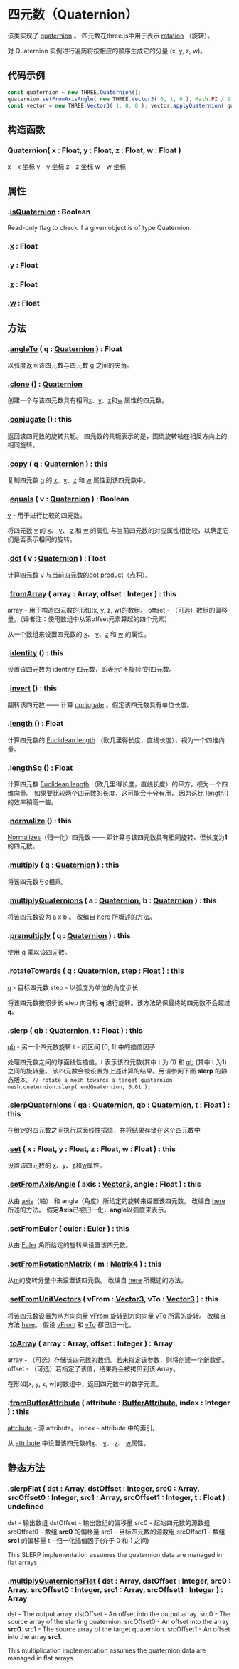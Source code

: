 # 四元数（Quaternion）

该类实现了 [quaternion](http://en.wikipedia.org/wiki/Quaternion) 。
四元数在three.js中用于表示 [rotation](https://en.wikipedia.org/wiki/Quaternions_and_spatial_rotation) （旋转）。

对 Quaternion 实例进行遍历将按相应的顺序生成它的分量 (x, y, z, w)。

## 代码示例

```js
const quaternion = new THREE.Quaternion(); 
quaternion.setFromAxisAngle( new THREE.Vector3( 0, 1, 0 ), Math.PI / 2 ); 
const vector = new THREE.Vector3( 1, 0, 0 ); vector.applyQuaternion( quaternion );
```

## 构造函数

### Quaternion( x : Float, y : Float, z : Float, w : Float )

x - x 坐标
y - y 坐标
z - z 坐标
w - w 坐标

## 属性

### .[isQuaternion](https://threejs.org/docs/index.html#api/zh/math/Quaternion.isQuaternion) : Boolean

Read-only flag to check if a given object is of type Quaternion.

### .[x](https://threejs.org/docs/index.html#api/zh/math/Quaternion.x) : Float

### .[y](https://threejs.org/docs/index.html#api/zh/math/Quaternion.y) : Float

### .[z](https://threejs.org/docs/index.html#api/zh/math/Quaternion.z) : Float

### .[w](https://threejs.org/docs/index.html#api/zh/math/Quaternion.w) : Float

## 方法

### .[angleTo](https://threejs.org/docs/index.html#api/zh/math/Quaternion.angleTo) ( q : [Quaternion](https://threejs.org/docs/index.html#api/zh/math/Quaternion) ) : Float

以弧度返回该四元数与四元数 [q](https://threejs.org/docs/index.html#api/zh/math/Quaternion) 之间的夹角。

### .[clone](https://threejs.org/docs/index.html#api/zh/math/Quaternion.clone) () : [Quaternion](https://threejs.org/docs/index.html#api/zh/math/Quaternion)

创建一个与该四元数具有相同[x](https://threejs.org/docs/index.html#api/zh/math/Quaternion.x)、[y](https://threejs.org/docs/index.html#api/zh/math/Quaternion.y)、[z](https://threejs.org/docs/index.html#api/zh/math/Quaternion.z)和[w](https://threejs.org/docs/index.html#api/zh/math/Quaternion.w) 属性的四元数。

### .[conjugate](https://threejs.org/docs/index.html#api/zh/math/Quaternion.conjugate) () : this

返回该四元数的旋转共轭。 四元数的共轭表示的是，围绕旋转轴在相反方向上的相同旋转。

### .[copy](https://threejs.org/docs/index.html#api/zh/math/Quaternion.copy) ( q : [Quaternion](https://threejs.org/docs/index.html#api/zh/math/Quaternion) ) : this

复制四元数 [q](https://threejs.org/docs/index.html#api/zh/math/Quaternion) 的 [x](https://threejs.org/docs/index.html#api/zh/math/Quaternion.x)、[y](https://threejs.org/docs/index.html#api/zh/math/Quaternion.y)、[z](https://threejs.org/docs/index.html#api/zh/math/Quaternion.z) 和 [w](https://threejs.org/docs/index.html#api/zh/math/Quaternion.w) 属性到该四元数中。

### .[equals](https://threejs.org/docs/index.html#api/zh/math/Quaternion.equals) ( v : [Quaternion](https://threejs.org/docs/index.html#api/zh/math/Quaternion) ) : Boolean

[v](https://threejs.org/docs/index.html#api/zh/math/Quaternion) - 用于进行比较的四元数。

将四元数 [v](https://threejs.org/docs/index.html#api/zh/math/Quaternion) 的 [x](https://threejs.org/docs/index.html#api/zh/math/Quaternion.x)、 [y](https://threejs.org/docs/index.html#api/zh/math/Quaternion.y)、 [z](https://threejs.org/docs/index.html#api/zh/math/Quaternion.z) 和 [w](https://threejs.org/docs/index.html#api/zh/math/Quaternion.w) 的属性 与当前四元数的对应属性相比较，以确定它们是否表示相同的旋转。

### .[dot](https://threejs.org/docs/index.html#api/zh/math/Quaternion.dot) ( v : [Quaternion](https://threejs.org/docs/index.html#api/zh/math/Quaternion) ) : Float

计算四元数 [v](https://threejs.org/docs/index.html#api/zh/math/Quaternion) 与当前四元数的[dot product](https://en.wikipedia.org/wiki/Dot_product)（点积）。

### .[fromArray](https://threejs.org/docs/index.html#api/zh/math/Quaternion.fromArray) ( array : Array, offset : Integer ) : this

array - 用于构造四元数的形如(x, y, z, w)的数组。
offset - （可选）数组的偏移量。（译者注：使用数组中从第offset元素算起的四个元素）

从一个数组来设置四元数的 [x](https://threejs.org/docs/index.html#api/zh/math/Quaternion.x)、 [y](https://threejs.org/docs/index.html#api/zh/math/Quaternion.y)、[z](https://threejs.org/docs/index.html#api/zh/math/Quaternion.z) 和 [w](https://threejs.org/docs/index.html#api/zh/math/Quaternion.w) 的属性。

### .[identity](https://threejs.org/docs/index.html#api/zh/math/Quaternion.identity) () : this

设置该四元数为 identity 四元数，即表示“不旋转”的四元数。

### .[invert](https://threejs.org/docs/index.html#api/zh/math/Quaternion.invert) () : this

翻转该四元数 —— 计算 [conjugate](https://threejs.org/docs/index.html#api/zh/math/Quaternion.conjugate) 。假定该四元数具有单位长度。

### .[length](https://threejs.org/docs/index.html#api/zh/math/Quaternion.length) () : Float

计算四元数的 [Euclidean length](https://en.wikipedia.org/wiki/Euclidean_distance) （欧几里得长度，直线长度），视为一个四维向量。

### .[lengthSq](https://threejs.org/docs/index.html#api/zh/math/Quaternion.lengthSq) () : Float

计算四元数 [Euclidean length](https://en.wikipedia.org/wiki/Euclidean_distance) （欧几里得长度，直线长度）的平方，视为一个四维向量。 如果要比较两个四元数的长度，这可能会十分有用， 因为这比 [length](https://threejs.org/docs/index.html#api/zh/math/Quaternion.length)() 的效率稍高一些。

### .[normalize](https://threejs.org/docs/index.html#api/zh/math/Quaternion.normalize) () : this

[Normalizes](https://en.wikipedia.org/wiki/Normalized_vector)（归一化）四元数 —— 即计算与该四元数具有相同旋转、但长度为**1**的四元数。

### .[multiply](https://threejs.org/docs/index.html#api/zh/math/Quaternion.multiply) ( q : [Quaternion](https://threejs.org/docs/index.html#api/zh/math/Quaternion) ) : this

将该四元数与[q](https://threejs.org/docs/index.html#api/zh/math/Quaternion)相乘。

### .[multiplyQuaternions](https://threejs.org/docs/index.html#api/zh/math/Quaternion.multiplyQuaternions) ( a : [Quaternion](https://threejs.org/docs/index.html#api/zh/math/Quaternion), b : [Quaternion](https://threejs.org/docs/index.html#api/zh/math/Quaternion) ) : this

将该四元数设为 [a](https://threejs.org/docs/index.html#api/zh/math/Quaternion) x [b](https://threejs.org/docs/index.html#api/zh/math/Quaternion) 。
改编自 [here](http://www.euclideanspace.com/maths/algebra/realNormedAlgebra/quaternions/code/index.htm) 所概述的方法。

### .[premultiply](https://threejs.org/docs/index.html#api/zh/math/Quaternion.premultiply) ( q : [Quaternion](https://threejs.org/docs/index.html#api/zh/math/Quaternion) ) : this

使用 [q](https://threejs.org/docs/index.html#api/zh/math/Quaternion) 乘以该四元数。

### .[rotateTowards](https://threejs.org/docs/index.html#api/zh/math/Quaternion.rotateTowards) ( q : [Quaternion](https://threejs.org/docs/index.html#api/zh/math/Quaternion), step : Float ) : this

[q](https://threejs.org/docs/index.html#api/zh/math/Quaternion) - 目标四元数
step - 以弧度为单位的角度步长

将该四元数按照步长 step 向目标 **q** 进行旋转。该方法确保最终的四元数不会超过 **q**。

### .[slerp](https://threejs.org/docs/index.html#api/zh/math/Quaternion.slerp) ( qb : [Quaternion](https://threejs.org/docs/index.html#api/zh/math/Quaternion), t : Float ) : this

[qb](https://threejs.org/docs/index.html#api/zh/math/Quaternion) - 另一个四元数旋转
t - 闭区间 [0, 1] 中的插值因子

处理四元数之间的球面线性插值。t 表示该四元数(其中 t 为 0) 和 [qb](https://threejs.org/docs/index.html#api/zh/math/Quaternion) (其中 t 为1) 之间的旋转量。 该四元数会被设置为上述计算的结果。另请参阅下面 **slerp** 的静态版本。`// rotate a mesh towards a target quaternion mesh.quaternion.slerp( endQuaternion, 0.01 );`

### .[slerpQuaternions](https://threejs.org/docs/index.html#api/zh/math/Quaternion.slerpQuaternions) ( qa : [Quaternion](https://threejs.org/docs/index.html#api/zh/math/Quaternion), qb : [Quaternion](https://threejs.org/docs/index.html#api/zh/math/Quaternion), t : Float ) : this

在给定的四元数之间执行球面线性插值，并将结果存储在这个四元数中

### .[set](https://threejs.org/docs/index.html#api/zh/math/Quaternion.set) ( x : Float, y : Float, z : Float, w : Float ) : this

设置该四元数的 [x](https://threejs.org/docs/index.html#api/zh/math/Quaternion.x)、[y](https://threejs.org/docs/index.html#api/zh/math/Quaternion.y)、[z](https://threejs.org/docs/index.html#api/zh/math/Quaternion.z)和[w](https://threejs.org/docs/index.html#api/zh/math/Quaternion.w)属性。

### .[setFromAxisAngle](https://threejs.org/docs/index.html#api/zh/math/Quaternion.setFromAxisAngle) ( axis : [Vector3](https://threejs.org/docs/index.html#api/zh/math/Vector3), angle : Float ) : this

从由 [axis](https://threejs.org/docs/index.html#api/zh/math/Vector3)（轴） 和 angle（角度）所给定的旋转来设置该四元数。
改编自 [here](http://www.euclideanspace.com/maths/geometry/rotations/conversions/angleToQuaternion/index.htm) 所述的方法。
假定**Axis**已被归一化，**angle**以弧度来表示。

### .[setFromEuler](https://threejs.org/docs/index.html#api/zh/math/Quaternion.setFromEuler) ( euler : [Euler](https://threejs.org/docs/index.html#api/zh/math/Euler) ) : this

从由 [Euler](https://threejs.org/docs/index.html#api/zh/math/Euler) 角所给定的旋转来设置该四元数。

### .[setFromRotationMatrix](https://threejs.org/docs/index.html#api/zh/math/Quaternion.setFromRotationMatrix) ( m : [Matrix4](https://threejs.org/docs/index.html#api/zh/math/Matrix4) ) : this

从[m](https://threejs.org/docs/index.html#api/zh/math/Matrix4)的旋转分量中来设置该四元数。
改编自 [here](http://www.euclideanspace.com/maths/geometry/rotations/conversions/matrixToQuaternion/index.htm) 所概述的方法。

### .[setFromUnitVectors](https://threejs.org/docs/index.html#api/zh/math/Quaternion.setFromUnitVectors) ( vFrom : [Vector3](https://threejs.org/docs/index.html#api/zh/math/Vector3), vTo : [Vector3](https://threejs.org/docs/index.html#api/zh/math/Vector3) ) : this

将该四元数设置为从方向向量 [vFrom](https://threejs.org/docs/index.html#api/zh/math/Vector3) 旋转到方向向量 [vTo](https://threejs.org/docs/index.html#api/zh/math/Vector3) 所需的旋转。
改编自方法 [here](http://lolengine.net/blog/2013/09/18/beautiful-maths-quaternion-from-vectors)。
假设 [vFrom](https://threejs.org/docs/index.html#api/zh/math/Vector3) 和 [vTo](https://threejs.org/docs/index.html#api/zh/math/Vector3) 都已归一化。

### .[toArray](https://threejs.org/docs/index.html#api/zh/math/Quaternion.toArray) ( array : Array, offset : Integer ) : Array

array - （可选）存储该四元数的数组。若未指定该参数，则将创建一个新数组。
offset - （可选）若指定了该值，结果将会被拷贝到该 Array。

在形如[x, y, z, w]的数组中，返回四元数中的数字元素。

### .[fromBufferAttribute](https://threejs.org/docs/index.html#api/zh/math/Quaternion.fromBufferAttribute) ( attribute : [BufferAttribute](https://threejs.org/docs/index.html#api/zh/core/BufferAttribute), index : Integer ) : this

[attribute](https://threejs.org/docs/index.html#api/zh/core/BufferAttribute) - 源 attribute。
index - attribute 中的索引。

从 [attribute](https://threejs.org/docs/index.html#api/zh/core/BufferAttribute) 中设置该四元数的[x](https://threejs.org/docs/index.html#api/zh/math/Quaternion.x)、 [y](https://threejs.org/docs/index.html#api/zh/math/Quaternion.y)、 [z](https://threejs.org/docs/index.html#api/zh/math/Quaternion.z)、 [w](https://threejs.org/docs/index.html#api/zh/math/Quaternion.w)属性。

## 静态方法

### .[slerpFlat](https://threejs.org/docs/index.html#api/zh/math/Quaternion.slerpFlat) ( dst : Array, dstOffset : Integer, src0 : Array, srcOffset0 : Integer, src1 : Array, srcOffset1 : Integer, t : Float ) : undefined

dst - 输出数组
dstOffset - 输出数组的偏移量
src0 - 起始四元数的源数组
srcOffset0 - 数组 **src0** 的偏移量
src1 - 目标四元数的源数组
srcOffset1 - 数组 **src1** 的偏移量
t - 归一化插值因子(介于 0 和 1 之间)

This SLERP implementation assumes the quaternion data are managed in flat arrays.

### .[multiplyQuaternionsFlat](https://threejs.org/docs/index.html#api/zh/math/Quaternion.multiplyQuaternionsFlat) ( dst : Array, dstOffset : Integer, src0 : Array, srcOffset0 : Integer, src1 : Array, srcOffset1 : Integer ) : Array

dst - The output array.
dstOffset - An offset into the output array.
src0 - The source array of the starting quaternion.
srcOffset0 - An offset into the array **src0**.
src1 - The source array of the target quaternion.
srcOffset1 - An offset into the array **src1**.

This multiplication implementation assumes the quaternion data are managed in flat arrays.
